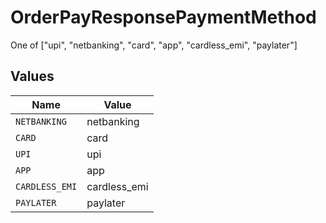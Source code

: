 # OrderPayResponsePaymentMethod

One of ["upi", "netbanking", "card", "app", "cardless_emi", "paylater"] 


## Values

| Name           | Value          |
| -------------- | -------------- |
| `NETBANKING`   | netbanking     |
| `CARD`         | card           |
| `UPI`          | upi            |
| `APP`          | app            |
| `CARDLESS_EMI` | cardless_emi   |
| `PAYLATER`     | paylater       |